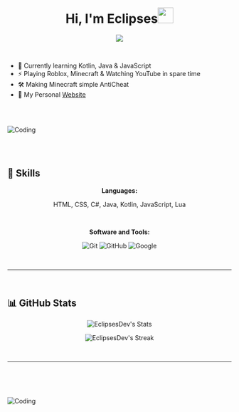 <h1 align="center"><b>Hi, I'm Eclipses</b><img src="https://media.giphy.com/media/hvRJCLFzcasrR4ia7z/giphy.gif" width="35"></h1>

<p align="center">
  <a href="https://github.com/DenverCoder1/readme-typing-svg"><img src="https://readme-typing-svg.herokuapp.com?font=Time+New+Roman&color=cyan&size=25&center=true&vCenter=true&width=600&height=100&lines=Hello+There!..<3;++;I'm+a+Self-taught+programmer;And+Love+to+learn+new+stuff..<3"></a>
</p>

<br>

- 🌱 Currently learning Kotlin, Java & JavaScript
- ⚡ Playing Roblox, Minecraft & Watching YouTube in spare time
- 🛠️ Making Minecraft simple AntiCheat
- 🔗 My Personal [Website](https://eclipsesdev.my.id)

<br><br>

![Coding](https://user-images.githubusercontent.com/73097560/115834477-dbab4500-a447-11eb-908a-139a6edaec5c.gif)

<br><br>

## 🚀 Skills

<p align="center">
  <b>Languages:</b>
</p>

<div align="center">
  <p>HTML, CSS, C#, Java, Kotlin, JavaScript, Lua</p>
</div>

<br>

<p align="center">
  <b>Software and Tools:</b>
</p>

<p align="center">
  <img src="https://img.shields.io/badge/git-%23F05033.svg?style=for-the-badge&logo=git&logoColor=white" alt="Git">
  <img src="https://img.shields.io/badge/github-%23121011.svg?style=for-the-badge&logo=github&logoColor=white" alt="GitHub">
  <img src="https://img.shields.io/badge/google-%234285F4.svg?style=for-the-badge&logo=google&logoColor=white" alt="Google">
</p>

<br>

-----

<br>

## 📊 GitHub Stats

<div align="center">

![EclipsesDev's Stats](https://github-readme-stats.vercel.app/api?username=EclipsesDev&theme=nightowl&show_icons=true&hide_border=false&count_private=true)

![EclipsesDev's Streak](https://github-readme-streak-stats.herokuapp.com/?user=EclipsesDev&theme=nightowl&hide_border=false)

</div>

<br>

-----

<br>
<br>
<br>

![Coding](https://user-images.githubusercontent.com/73097560/115834477-dbab4500-a447-11eb-908a-139a6edaec5c.gif)
